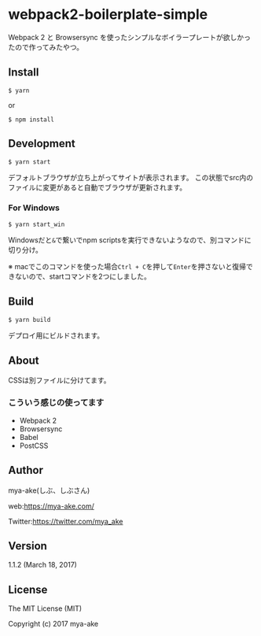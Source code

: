 # webpack2-boilerplate-simple

Webpack 2 と Browsersync を使ったシンプルなボイラープレートが欲しかったので作ってみたやつ。

## Install

    $ yarn

or

    $ npm install

## Development

    $ yarn start

デフォルトブラウザが立ち上がってサイトが表示されます。
この状態でsrc内のファイルに変更があると自動でブラウザが更新されます。

### For Windows

    $ yarn start_win

Windowsだと`&`で繋いでnpm scriptsを実行できないようなので、別コマンドに切り分け。

※ macでこのコマンドを使った場合`Ctrl + C`を押して`Enter`を押さないと復帰できないので、startコマンドを2つにしました。


## Build

    $ yarn build

デプロイ用にビルドされます。

## About

CSSは別ファイルに分けてます。

### こういう感じの使ってます

* Webpack 2
* Browsersync
* Babel
* PostCSS


## Author
mya-ake(しぶ、しぶさん)

web:https://mya-ake.com/

Twitter:https://twitter.com/mya_ake

## Version

1.1.2 (March 18, 2017)

## License
The MIT License (MIT)

Copyright (c) 2017 mya-ake

